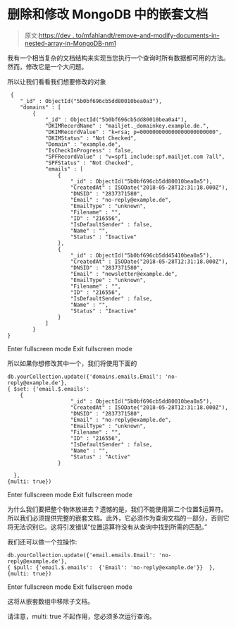 # 删除和修改 MongoDB 中的嵌套文档

> 原文:[https://dev . to/mfahlandt/remove-and-modify-documents-in-nested-array-in-MongoDB-nm1](https://dev.to/mfahlandt/remove-and-modify-documents-in-nested-array-in-mongodb-nm1)

我有一个相当复杂的文档结构来实现当您执行一个查询时所有数据都可用的方法。然而，修改它是一个大问题。

所以让我们看看我们想要修改的对象

```
 {
    "_id" : ObjectId("5b0bf696cb5dd80010bea0a3"),
    "domains" : [ 
        {
            "_id" : ObjectId("5b0bf696cb5dd80010bea0a4"),
            "DKIMRecordName" : "mailjet._domainkey.example.de.",
            "DKIMRecordValue" : "k=rsa; p=000000000000000000000000",
            "DKIMStatus" : "Not Checked",
            "Domain" : "example.de",
            "IsCheckInProgress" : false,
            "SPFRecordValue" : "v=spf1 include:spf.mailjet.com ?all",
            "SPFStatus" : "Not Checked",
            "emails" : [ 
                {
                    "_id" : ObjectId("5b0bf696cb5dd80010bea0a5"),
                    "CreatedAt" : ISODate("2018-05-28T12:31:18.000Z"),
                    "DNSID" : "2837371580",
                    "Email" : "no-reply@example.de",
                    "EmailType" : "unknown",
                    "Filename" : "",
                    "ID" : "216556",
                    "IsDefaultSender" : false,
                    "Name" : "",
                    "Status" : "Inactive"
                },
                {
                    "_id" : ObjectId("5b0bf696cb5dd45410bea0a5"),
                    "CreatedAt" : ISODate("2018-05-28T12:31:18.000Z"),
                    "DNSID" : "2837371580",
                    "Email" : "newsletter@example.de",
                    "EmailType" : "unknown",
                    "Filename" : "",
                    "ID" : "216556",
                    "IsDefaultSender" : false,
                    "Name" : "",
                    "Status" : "Inactive"
                }
            ]
        }
} 
```

Enter fullscreen mode Exit fullscreen mode

所以如果你想修改其中一个，我们将使用下面的

```
db.yourCollection.update({'domains.emails.Email': 'no-reply@example.de'},
{ $set: {'email.$.emails':  
    {
                    "_id" : ObjectId("5b0bf696cb5dd80010bea0a5"),
                    "CreatedAt" : ISODate("2018-05-28T12:31:18.000Z"),
                    "DNSID" : "2837371580",
                    "Email" : "no-reply@example.de",
                    "EmailType" : "unknown",
                    "Filename" : "",
                    "ID" : "216556",
                    "IsDefaultSender" : false,
                    "Name" : "",
                    "Status" : "Active"
                }

  },
{multi: true}) 
```

Enter fullscreen mode Exit fullscreen mode

为什么我们要把整个物体放进去？遗憾的是，我们不能使用第二个位置$运算符。所以我们必须提供完整的嵌套文档。此外，它必须作为查询文档的一部分，否则它将无法识别它。这将引发错误“位置运算符没有从查询中找到所需的匹配。”

我们还可以做一个拉操作:

```
db.yourCollection.update({'email.emails.Email': 'no-reply@example.de'},
{ $pull: {'email.$.emails':  {'Email': 'no-reply@example.de'}}  },
{multi: true}) 
```

Enter fullscreen mode Exit fullscreen mode

这将从嵌套数组中移除子文档。

请注意，multi: true 不起作用，您必须多次运行查询。
